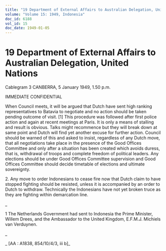 ```yaml
---
title: "19 Department of External Affairs to Australian Delegation, United Nations"
volume: "Volume 15: 1949, Indonesia"
doc_id: 6188
vol_id: 15
doc_date: 1949-01-05
---
```


# 19 Department of External Affairs to Australian Delegation, United Nations

Cablegram 3 CANBERRA, 5 January 1949, 1.50 p.m.

IMMEDIATE CONFIDENTIAL

When Council meets, it will be argued that Dutch have sent high ranking representatives to Batavia to negotiate and no action should be taken pending outcome of visit. [1] This procedure was followed after first police action and again at recent meetings at Paris. It is only a means of stalling and result is obvious. Talks might recommence but they will break down at same point and Dutch will find yet another excuse for further action. Council should be warned of this and asked to insist, regardless of any Dutch move, that all negotiations take place in the presence of the Good Offices Committee and only after a situation has been created which avoids duress, that is, withdrawal of troops and complete freedom of political leaders. Any elections should be under Good Offices Committee supervision and Good Offices Committee should decide timetable of elections and ultimate sovereignty.

2\. Any move to order Indonesians to cease fire now that Dutch claim to have stopped fighting should be resisted, unless it is accompanied by an order to Dutch to withdraw. Technically the Indonesians have not yet broken truce as they are fighting within demarcation line.

_

1 The Netherlands Government had sent to Indonesia the Prime Minister, Willem Drees, and the Ambassador to the United Kingdom, E.F.M.J. Michiels van Verduynen.

_

_ [AA : A1838, 854/10/4/3, iii b]_
